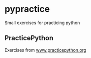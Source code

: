 # pypractice
Small exercises for practicing python

## PracticePython
Exercises from www.practicepython.org


